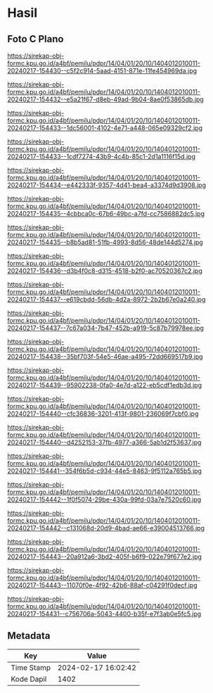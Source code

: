 # Hasil

## Foto C Plano

https://sirekap-obj-formc.kpu.go.id/a4bf/pemilu/pdpr/14/04/01/20/10/1404012010011-20240217-154430--c5f2c914-5aad-4151-871e-11fe454969da.jpg

https://sirekap-obj-formc.kpu.go.id/a4bf/pemilu/pdpr/14/04/01/20/10/1404012010011-20240217-154432--e5a21f67-d8eb-49ad-9b04-8ae0f53865db.jpg

https://sirekap-obj-formc.kpu.go.id/a4bf/pemilu/pdpr/14/04/01/20/10/1404012010011-20240217-154433--1dc56001-4102-4e71-a448-065e09329cf2.jpg

https://sirekap-obj-formc.kpu.go.id/a4bf/pemilu/pdpr/14/04/01/20/10/1404012010011-20240217-154433--1cdf7274-43b9-4c4b-85c1-2d1a1116f15d.jpg

https://sirekap-obj-formc.kpu.go.id/a4bf/pemilu/pdpr/14/04/01/20/10/1404012010011-20240217-154434--e442333f-9357-4d41-bea4-a3374d9d3908.jpg

https://sirekap-obj-formc.kpu.go.id/a4bf/pemilu/pdpr/14/04/01/20/10/1404012010011-20240217-154435--4cbbca0c-67b6-49bc-a7fd-cc7586882dc5.jpg

https://sirekap-obj-formc.kpu.go.id/a4bf/pemilu/pdpr/14/04/01/20/10/1404012010011-20240217-154435--b8b5ad81-51fb-4993-8d56-48de144d5274.jpg

https://sirekap-obj-formc.kpu.go.id/a4bf/pemilu/pdpr/14/04/01/20/10/1404012010011-20240217-154436--d3b4f0c8-d315-4518-b2f0-ac70520367c2.jpg

https://sirekap-obj-formc.kpu.go.id/a4bf/pemilu/pdpr/14/04/01/20/10/1404012010011-20240217-154437--e619cbdd-56db-4d2a-8972-2b2b67e0a240.jpg

https://sirekap-obj-formc.kpu.go.id/a4bf/pemilu/pdpr/14/04/01/20/10/1404012010011-20240217-154437--7c67a034-7b47-452b-a919-5c87b79978ee.jpg

https://sirekap-obj-formc.kpu.go.id/a4bf/pemilu/pdpr/14/04/01/20/10/1404012010011-20240217-154438--35bf703f-54e5-46ae-a495-72dd669517b9.jpg

https://sirekap-obj-formc.kpu.go.id/a4bf/pemilu/pdpr/14/04/01/20/10/1404012010011-20240217-154439--95902238-0fa0-4e7d-a122-eb5cdf1edb3d.jpg

https://sirekap-obj-formc.kpu.go.id/a4bf/pemilu/pdpr/14/04/01/20/10/1404012010011-20240217-154440--cfc36836-3201-413f-9801-236069f7cbf0.jpg

https://sirekap-obj-formc.kpu.go.id/a4bf/pemilu/pdpr/14/04/01/20/10/1404012010011-20240217-154440--d4252153-37fb-4977-a366-5ab1d2f53637.jpg

https://sirekap-obj-formc.kpu.go.id/a4bf/pemilu/pdpr/14/04/01/20/10/1404012010011-20240217-154441--354f6b5d-c934-44e5-8463-9f5112a765b5.jpg

https://sirekap-obj-formc.kpu.go.id/a4bf/pemilu/pdpr/14/04/01/20/10/1404012010011-20240217-154442--1f0f5074-29be-430a-99fd-03a7e7520c60.jpg

https://sirekap-obj-formc.kpu.go.id/a4bf/pemilu/pdpr/14/04/01/20/10/1404012010011-20240217-154442--c131068d-20d9-4bad-ae66-e39004513766.jpg

https://sirekap-obj-formc.kpu.go.id/a4bf/pemilu/pdpr/14/04/01/20/10/1404012010011-20240217-154443--20a912a6-3bd2-405f-b6f9-022e79f677e2.jpg

https://sirekap-obj-formc.kpu.go.id/a4bf/pemilu/pdpr/14/04/01/20/10/1404012010011-20240217-154443--11070f0e-4f92-42b6-88af-c04291f0decf.jpg

https://sirekap-obj-formc.kpu.go.id/a4bf/pemilu/pdpr/14/04/01/20/10/1404012010011-20240217-154431--c756706a-5043-4400-b35f-e7f3ab0e5fc5.jpg


## Metadata

| Key        | Value               |
| ---------- | ------------------- |
| Time Stamp | 2024-02-17 16:02:42 |
| Kode Dapil | 1402                |



